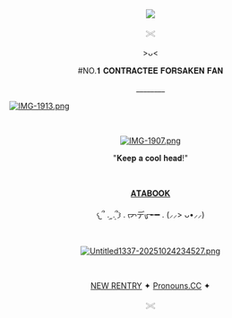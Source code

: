 &nbsp;<div align="center">
![](https://komarev.com/ghpvc/?username=ZEROHORIZONS&color=grey&label=Welcome+to+the+Cleaners!)
</div>

<p align="center">
𓏵
 <p>
 
<p align="center">
>ᴗ<
</p>
  
 <p align="center">
#NO.𝟏 𝐂𝐎𝐍𝐓𝐑𝐀𝐂𝐓𝐄𝐄 𝐅𝐎𝐑𝐒𝐀𝐊𝐄𝐍 𝐅𝐀𝐍
</p>

<p align="center">
________
</p>

[![IMG-1913.png](https://i.postimg.cc/X7tZFKJ6/IMG-1913.png)](https://postimg.cc/7fMYr20K)

 &nbsp;<div align="center">
[![IMG-1907.png](https://i.postimg.cc/KjZP6PLR/IMG-1907.png)](https://postimg.cc/VrV0MbK8)
</div>
  

<p align="center">
"𝐊𝐞𝐞𝐩 𝐚 𝐜𝐨𝐨𝐥 𝐡𝐞𝐚𝐝!"
</p>

&nbsp;<div align="center">
[𝐀𝐓𝐀𝐁𝐎𝐎𝐊](https://zero-horizons.atabook.org/)
</div>

<p align="center">
𐔌՞ ܸ.ˬ.ܸ՞𐦯 . ᡕᠵデᡁ᠊╾━ . (⸝⸝> ᴗ•⸝⸝)
</p>

&nbsp;<div align="center">
[![Untitled1337-20251024234527.png](https://i.postimg.cc/QMX3frQ1/Untitled1337-20251024234527.png)](https://postimg.cc/YvyZSZyC)
</div>

&nbsp;<div align="center">
[NEW RENTRY](https://rentry.co/contracteeshusband) ✦ [Pronouns.CC](https://pronouns.cc/@RADIANT_DAY)  ✦
</div>

<p align="center">
𓏵
</p>
